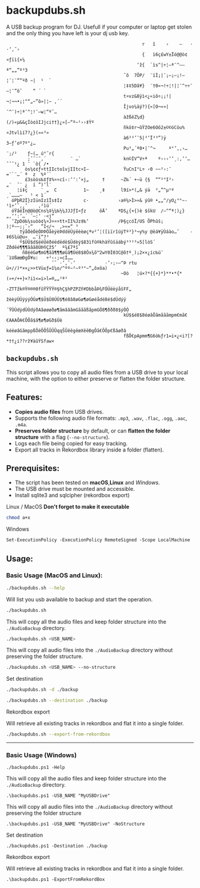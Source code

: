 # backupdubs.sh

[platform-linux-badge]: https://img.shields.io/badge/platform-linux-brightgreen
[platform-macos-badge]: https://img.shields.io/badge/platform-macos-lightgrey
[platform-windows-badge]: https://img.shields.io/badge/platform-windows-blue
[license-badge]: https://img.shields.io/badge/license-MIT-blue.svg
[license-link]: https://opensource.org/licenses/MIT

A USB backup program for DJ.
Usefull if your computer or laptop get stolen and the only thing you have left is your dj usb key.


                                                       r   î    ›    –   ·    ·‘‚˜›           
                                                       {   ì6ç£wY±Ïó@@ò¢¤ƒïì{×¼               
                                                     ‘ž{  `ìs^|÷¦—ª¯^——ª“„„”º³3               
                                                ˆõ  7ÔP/  ¨ïÌ¡|¯¡—¡—¡!—¦¯¦¯””ºð ~|  ¹  `      
                                                ¦‡‡5Dâ¥}  ¨†0«¬!÷¦!|¦¯^÷÷¯—¦¯”ô˜    “ ´ `     
                                                t¤vz&8ÿì<¿«iô÷¡¡!|¬¦¬¬•¡¦^“„~”ô»|¦– ‚´´       
                                                Îjvo¼äý?){«[O¬«»|¯^¯)÷¦ª¯^¦!¯—w¦“­º˜…         
                                                àžßêZ¼d}(/)«µ&&çÍò¢öIJjci††}¿»[—“º~¹››‡Ýº     
                                                ñkö‡r¬ûŸžOe6Oô2±©©óCöu%¤Jtvlìí7?¿}(»«³»       
                                                à6³³’¯5|³‘Ï³³”)ÿ           3—ƒ­’oº7º°¿…       
                                                Pu³„´ª0•|¯^¬     º°’‚‚›…¨;/²    ƒ~(… ú°˜r{    
            ;ˆˆ¨˜‚´         ¨ …`                kn©ÍV”V÷ª­    º›››‘’¸:‚’‘…ˆˆˆ¹¿ 1 ¯ `ô{ /•    
           òs¼¢¢ƒ¤ttIIctoîvjIItc¤I—             ŸuCnI°L÷ ‹0 ~~²­­›:¯    =¨`¨…´ ª  z  %º´`     
           £3sòòs‰‡ƒ‡%¤¤cî‹:’‘:’×j„     †      ~Z‰´ +~ü {§  ““²°I²›      „¨  ˜¨ ¿  í ”)‘l¨    
        ¦i‡ç     ¨ „  C          1~    ¸‡      l9í>*(„& ýä  ²„”^µ¹º       ¸­`………–   ¹ < ì´    
      óPþR2Í}zIünIzîÏs‡Iz        c·           ›a®¼>Ì>»& ýû® •„„^/yO¿°°~­¹ì÷‘˜‚‚’    ‚²ìú´     
      óŸâëÏn@@ò@Cns¼‡¼¼‰½¼JJJƒI¤ƒz     ôÄ’    ªDS¿{×{)è $škU  /—^“ª¦)¿}„‚‘‘:’…´ ¨—:‘ ·<j“     
      ’ZpDó‰¼suòò¢¼¤J¤¤¤tt¤Iî%Jz‡‰‘           /Þ§çcóÏ/US ÕPhûš¡  )¦º––;;˜›“   ”I</¬  ‚>«=“­ ³ 
         †ÿåÓèÓèÓÞÞÖåèýèÞddëÙýëèèøçªv²’¦([iïrîúýTº³}³¬y%y @ëá¥ÿÙáào…˜    ­‡6S¾ü@u»  …’ï“?³­   
         º$ÙÙ$d$ëëÜéðéëdëdë$Üdèý$83ìfû®khàÝûšäábý³³²³»5[lòS´ Zðdëé¶¶¶ãâã8ÙÞñÇž5‘  º¾£­7ªî`    
          ñ8ééGø¶mG¶âã¶¶¶øGâ¶Úé8$8Óx¾õ™2wY0Í03C@õ†º¸)¡2××¿íc‰ú¯ ´ìUßœœÐgÔ¥u:   ÷­²­‹‹;»cÍ……   
                     ˆˆ ·’‚ˆ·’           ·’›;›–^Þ rtu ü+//)*××¿>>tVü±ƒ=î¼o/^ºº~²~º³°~“„ôxôa)  
                                               ~Oò   ¦ú×?*{{+}*}**•*{*(»+/++}×?iì<=i>l=®„„²ª² 
                                               ›ZTTžk®Ÿ®®®0fûŸŸŸŸ®§hÇ§hPZPZñ¥DbbåÞ¾FÓÜëèýåšFF„
                                                žèèýÙÙýýýÓÚø¶$Ü$Ú8ÚÚ$¶é8â8øGø¶øGøéådé8é$dÚdýÿ 
                                               ´ŸÙÙdýdÙÙdýðAâøøøðø¶ãmâââmGãããßãpmGÓ8¶ððð8$ýÓÓ 
                                                kÚ$$é8$8éøâÔãmãããmpm€mã€€AAAÔA€ÔÔã$â¶ø¶øGð$Úè 
                                                kééøâGãmppßÕêÕÕŠÛÛÛqqŠÛêêgêœXêêÐgÔã€ÔÔp€ßâøðâ 
                                                fßÕ€pApmm¶G6ò‰ƒr1=i×¿<i?[?*††¿i??rž¥äûÝSfaw×  
                                                                                              
                                                                                              
                                                                                                                            
                                                                                                                            
                                                                                                                                                                                                                                                       
## `backupdubs.sh`

This script allows you to copy all audio files from a USB drive to your local machine, with the option to either preserve or flatten the folder structure.

## Features:
- **Copies audio files** from USB drives.
- Supports the following audio file formats: `.mp3`, `.wav`, `.flac`, `.ogg`, `.aac`, `.m4a`.
- **Preserves folder structure** by default, or can **flatten the folder structure** with a flag (`--no-structure`).
- Logs each file being copied for easy tracking.
- Export all tracks in Rekordbox library inside a folder (flatten).

## Prerequisites:
- The script has been tested on **macOS**,**Linux** and *Windows*.
- The USB drive must be mounted and accessible.
- Install sqlite3 and sqlcipher (rekordbox export)

Linux / MacOS
**Don't forget to make it executable**
```bash
chmod a+x
```

Windows

```ps
Set-ExecutionPolicy -ExecutionPolicy RemoteSigned -Scope LocalMachine
```

## Usage:

### Basic Usage (MacOS and Linux):

```bash
./backupdubs.sh --help
```

Will list you usb available to backup and start the operation.

```bash
./backupdubs.sh
```

This will copy all the audio files and keep folder structure into the `./AudioBackup` directory.
```bash
./backupdubs.sh <USB_NAME>
```

This will copy all audio files into the `./AudioBackup` directory without preserving the folder structure.
```bash
./backupdubs.sh <USB_NAME> --no-structure
```

Set destination

```bash
./backupdubs.sh -d ./backup
```

```bash
./backupdubs.sh --destination ./backup
```

Rekordbox export

Will retrieve all existing tracks in rekordbox and flat it into a single folder.

```bash
./backupdubs.sh --export-from-rekordbox
```

---

### Basic Usage (Windows)

```pwsh
./backupdubs.ps1 -Help
```

This will copy all the audio files and keep folder structure into the `./AudioBackup` directory.
```pwsh
.\backupdubs.ps1 -USB_NAME "MyUSBDrive"
```

This will copy all audio files into the `./AudioBackup` directory without preserving the folder structure
```pwsh
.\backupdubs.ps1 -USB_NAME "MyUSBDrive" -NoStructure
```

Set destination

```pwsh
./backupdubs.ps1 -Destination ./backup
```

Rekordbox export

Will retrieve all existing tracks in rekordbox and flat it into a single folder.

```pwsh
.\backupdubs.ps1 -ExportFromRekordBox
```
